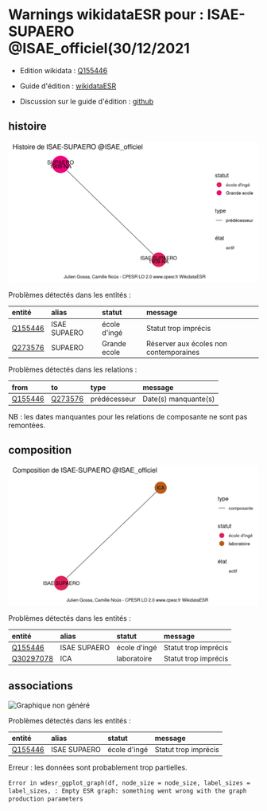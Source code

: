 Warnings wikidataESR pour : ISAE-SUPAERO @ISAE_officiel(30/12/2021
================

- Edition wikidata : [Q155446](https://www.wikidata.org/wiki/Q155446)
- Guide d'édition : [wikidataESR](https://github.com/cpesr/wikidataESR/)

- Discussion sur le guide d'édition : [github](https://github.com/cpesr/wikidataESR/issues)



## histoire 

![Graphique non généré](Q155446-histoire.png) 

Problèmes détectés dans les entités :

|entité                                           |alias        |statut       |message                                |
|:------------------------------------------------|:------------|:------------|:--------------------------------------|
|[Q155446](https://www.wikidata.org/wiki/Q155446) |ISAE SUPAERO |école d'ingé |Statut trop imprécis                   |
|[Q273576](https://www.wikidata.org/wiki/Q273576) |SUPAERO      |Grande ecole |Réserver aux écoles non contemporaines |

Problèmes détectés dans les relations :

|from                                             |to                                               |type         |message              |
|:------------------------------------------------|:------------------------------------------------|:------------|:--------------------|
|[Q155446](https://www.wikidata.org/wiki/Q155446) |[Q273576](https://www.wikidata.org/wiki/Q273576) |prédécesseur |Date(s) manquante(s) |

NB : les dates manquantes pour les relations de composante ne sont pas remontées. 



## composition 

![Graphique non généré](Q155446-composition.png) 

Problèmes détectés dans les entités :

|entité                                               |alias        |statut       |message              |
|:----------------------------------------------------|:------------|:------------|:--------------------|
|[Q155446](https://www.wikidata.org/wiki/Q155446)     |ISAE SUPAERO |école d'ingé |Statut trop imprécis |
|[Q30297078](https://www.wikidata.org/wiki/Q30297078) |ICA          |laboratoire  |Statut trop imprécis |

 



## associations 

![Graphique non généré](Q155446-associations.png) 

Problèmes détectés dans les entités :

|entité                                           |alias        |statut       |message              |
|:------------------------------------------------|:------------|:------------|:--------------------|
|[Q155446](https://www.wikidata.org/wiki/Q155446) |ISAE SUPAERO |école d'ingé |Statut trop imprécis |

 


Erreur : les données sont probablement trop partielles.
```
Error in wdesr_ggplot_graph(df, node_size = node_size, label_sizes = label_sizes, : Empty ESR graph: something went wrong with the graph production parameters

``` 

